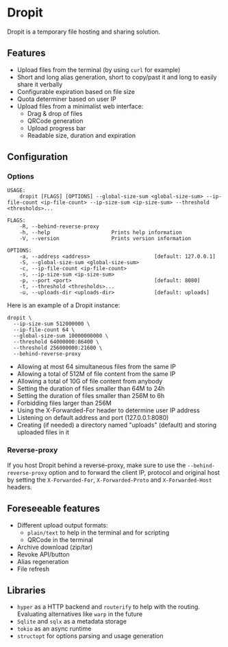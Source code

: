 # Dropit

Dropit is a temporary file hosting and sharing solution.

## Features

- Upload files from the terminal (by using `curl` for example)
- Short and long alias generation, short to copy/past it and long to easily share it verbally
- Configurable expiration based on file size
- Quota determiner based on user IP
- Upload files from a minimalist web interface:
    - Drag & drop of files
    - QRCode generation
    - Upload progress bar
    - Readable size, duration and expiration
  
## Configuration

### Options

```
USAGE:
    dropit [FLAGS] [OPTIONS] --global-size-sum <global-size-sum> --ip-file-count <ip-file-count> --ip-size-sum <ip-size-sum> --threshold <thresholds>...

FLAGS:
    -R, --behind-reverse-proxy    
    -h, --help                    Prints help information
    -V, --version                 Prints version information

OPTIONS:
    -a, --address <address>                     [default: 127.0.0.1]
    -S, --global-size-sum <global-size-sum>    
    -c, --ip-file-count <ip-file-count>        
    -s, --ip-size-sum <ip-size-sum>            
    -p, --port <port>                           [default: 8080]
    -t, --threshold <thresholds>...            
    -u, --uploads-dir <uploads-dir>             [default: uploads]
```

Here is an example of a Dropit instance:

```
dropit \
  --ip-size-sum 512000000 \
  --ip-file-count 64 \
  --global-size-sum 10000000000 \
  --threshold 64000000:86400 \
  --threshold 256000000:21600 \
  --behind-reverse-proxy
```

- Allowing at most 64 simultaneous files from the same IP
- Allowing a total of 512M of file content from the same IP
- Allowing a total of 10G of file content from anybody
- Setting the duration of files smaller than 64M to 24h
- Setting the duration of files smaller than 256M to 6h
- Forbidding files larger than 256M
- Using the X-Forwarded-For header to determine user IP address
- Listening on default address and port (127.0.0.1:8080)
- Creating (if needed) a directory named "uploads" (default) and storing uploaded files in it

### Reverse-proxy

If you host Dropit behind a reverse-proxy, make sure to use the `--behind-reverse-proxy` option and to forward the client IP, protocol and original host by setting the `X-Forwarded-For`, `X-Forwarded-Proto` and `X-Forwarded-Host` headers.    
    
## Foreseeable features

- Different upload output formats:
    - `plain/text` to help in the terminal and for scripting
    - QRCode in the terminal
- Archive download (zip/tar)
- Revoke API/button
- Alias regeneration
- File refresh

## Libraries

- `hyper` as a HTTP backend and `routerify` to help with the routing. Evaluating alternatives like `warp` in the future
- `Sqlite` and `sqlx` as a metadata storage
- `tokio` as an async runtime
- `structopt` for options parsing and usage generation
